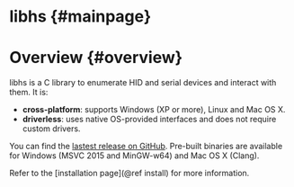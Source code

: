 libhs {#mainpage}
=====

Overview {#overview}
========

libhs is a C library to enumerate HID and serial devices and interact with them. It is:
- **cross-platform**: supports Windows (XP or more), Linux and Mac OS X.
- **driverless**: uses native OS-provided interfaces and does not require custom drivers.

You can find the [lastest release on GitHub](https://github.com/Koromix/libhs/releases).
Pre-built binaries are available for Windows (MSVC 2015 and MinGW-w64) and Mac OS X (Clang).

Refer to the [installation page](@ref install) for more information.
